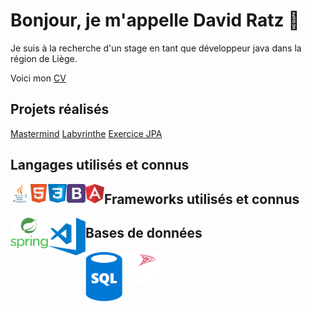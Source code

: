 # Bonjour, je m'appelle David Ratz 👋

<p>Je suis à la recherche d'un stage en tant que développeur java dans la région de Liège.</p>

<p>Voici mon <a href="https://github.com/DavidRatz/DavidRatz/blob/main/docs/RATZ_David_CV.pdf">CV</a></p>

## Projets réalisés

<div>
<a href="https://davidratz.github.io/MasterMind">Mastermind</a>
<a href="https://github.com/DavidRatz/Labyrinthe">Labyrinthe</a>
<a href="https://github.com/DavidRatz/HotelJPA">Exercice JPA</a>
</div>

## Langages utilisés et connus

<div>
<img align="left" alt="java" width="30px" src="https://raw.githubusercontent.com/DavidRatz/DavidRatz/main/images/java_logo.png" />
<img align="left" alt="html5" width="30px" src="https://raw.githubusercontent.com/DavidRatz/DavidRatz/main/images/HTML5_logo.png" />
<img align="left" alt="css3" width="30px" src="https://raw.githubusercontent.com/DavidRatz/DavidRatz/main/images/css_logo.png" />
<img align="left" alt="bootstrap" width="30px" src="https://raw.githubusercontent.com/DavidRatz/DavidRatz/main/images/bootstrap_logo.png" />
<img align="left" alt="angular" width="30px" src="https://raw.githubusercontent.com/DavidRatz/DavidRatz/main/images/angular_logo.png" />
</div>
<p></p>

## Frameworks utilisés et connus

<div>
<img align="left" alt="spring" width="60px" src="https://raw.githubusercontent.com/DavidRatz/DavidRatz/main/images/spring_logo.png" />
<img align="left" alt="vscode" width="60px" src="https://raw.githubusercontent.com/DavidRatz/DavidRatz/main/images/vscode_logo.png" />
</div>
<p></p>

## Bases de données

<div>
<img align="left" alt="sql" width="60px" src="https://raw.githubusercontent.com/DavidRatz/DavidRatz/main/images/sql_logo.png" />
<img align="left" alt="sqlserver" width="60px" src="https://raw.githubusercontent.com/DavidRatz/DavidRatz/main/images/sql_server_logo.png" />
</div>

<!--
**DavidRatz/DavidRatz** is a ✨ _special_ ✨ repository because its `README.md` (this file) appears on your GitHub profile.

Here are some ideas to get you started:

- 🔭 I’m currently working on ...
- 🌱 I’m currently learning ...
- 👯 I’m looking to collaborate on ...
- 🤔 I’m looking for help with ...
- 💬 Ask me about ...
- 📫 How to reach me: ...
- 😄 Pronouns: ...
- ⚡ Fun fact: ...
-->
